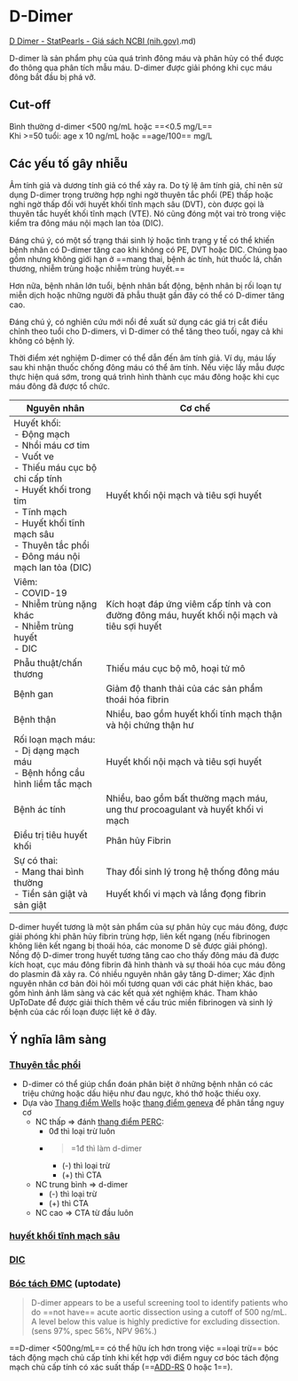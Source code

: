 # D-Dimer  
[D Dimer - StatPearls - Giá sách NCBI (nih.gov)](nih.gov).md)  
  
D-dimer là sản phẩm phụ của quá trình đông máu và phân hủy có thể được đo thông qua phân tích mẫu máu. D-dimer được giải phóng khi cục máu đông bắt đầu bị phá vỡ.  
  
## Cut-off  
Bình thường d-dimer <500 ng/mL hoặc ==<0.5 mg/L==  
Khi >=50 tuổi: age x 10 ng/mL hoặc ==age/100== mg/L  
  
## Các yếu tố gây nhiễu  
Âm tính giả và dương tính giả có thể xảy ra. Do tỷ lệ âm tính giả, chỉ nên sử dụng D-dimer trong trường hợp nghi ngờ thuyên tắc phổi (PE) thấp hoặc nghi ngờ thấp đối với huyết khối tĩnh mạch sâu (DVT), còn được gọi là thuyên tắc huyết khối tĩnh mạch (VTE). Nó cũng đóng một vai trò trong việc kiểm tra đông máu nội mạch lan tỏa (DIC).  
  
Đáng chú ý, có một số trạng thái sinh lý hoặc tình trạng y tế có thể khiến bệnh nhân có D-dimer tăng cao khi không có PE, DVT hoặc DIC. Chúng bao gồm nhưng không giới hạn ở ==mang thai, bệnh ác tính, hút thuốc lá, chấn thương, nhiễm trùng hoặc nhiễm trùng huyết.==  
  
Hơn nữa, bệnh nhân lớn tuổi, bệnh nhân bất động, bệnh nhân bị rối loạn tự miễn dịch hoặc những người đã phẫu thuật gần đây có thể có D-dimer tăng cao.  
  
Đáng chú ý, có nghiên cứu mới nổi đề xuất sử dụng các giá trị cắt điều chỉnh theo tuổi cho D-dimers, vì D-dimer có thể tăng theo tuổi, ngay cả khi không có bệnh lý.  
  
Thời điểm xét nghiệm D-dimer có thể dẫn đến âm tính giả. Ví dụ, máu lấy sau khi nhận thuốc chống đông máu có thể âm tính. Nếu việc lấy mẫu được thực hiện quá sớm, trong quá trình hình thành cục máu đông hoặc khi cục máu đông đã được tổ chức.  
  
  
| Nguyên nhân                                                                                                                                                                                                                                              | Cơ chế                                                                                       |  
| -------------------------------------------------------------------------------------------------------------------------------------------------------------------------------------------------------------------------------------------------------- | -------------------------------------------------------------------------------------------- |  
| Huyết khối:<br>- Động mạch<br>    - Nhồi máu cơ tim<br>    - Vuốt ve<br>    - Thiếu máu cục bộ chi cấp tính<br>    - Huyết khối trong tim<br>- Tĩnh mạch<br>    - Huyết khối tĩnh mạch sâu<br>    - Thuyên tắc phổi<br>- Đông máu nội mạch lan tỏa (DIC) | Huyết khối nội mạch và tiêu sợi huyết                                                        |  
| Viêm:<br>- COVID-19<br>- Nhiễm trùng nặng khác<br>- Nhiễm trùng huyết<br>- DIC                                                                                                                                                                           | Kích hoạt đáp ứng viêm cấp tính và con đường đông máu, huyết khối nội mạch và tiêu sợi huyết |  
| Phẫu thuật/chấn thương                                                                                                                                                                                                                                   | Thiếu máu cục bộ mô, hoại tử mô                                                              |  
| Bệnh gan                                                                                                                                                                                                                                                 | Giảm độ thanh thải của các sản phẩm thoái hóa fibrin                                         |  
| Bệnh thận                                                                                                                                                                                                                                                | Nhiều, bao gồm huyết khối tĩnh mạch thận và hội chứng thận hư                                |  
| Rối loạn mạch máu:<br>- Dị dạng mạch máu<br>- Bệnh hồng cầu hình liềm tắc mạch                                                                                                                                                                           | Huyết khối nội mạch và tiêu sợi huyết                                                        |  
| Bệnh ác tính                                                                                                                                                                                                                                             | Nhiều, bao gồm bất thường mạch máu, ung thư procoagulant và huyết khối vi mạch               |  
| Điều trị tiêu huyết khối                                                                                                                                                                                                                                 | Phân hủy Fibrin                                                                              |  
| Sự có thai:<br>- Mang thai bình thường<br>- Tiền sản giật và sản giật                                                                                                                                                                                    | Thay đổi sinh lý trong hệ thống đông máu<br><br>Huyết khối vi mạch và lắng đọng fibrin       |  
  
D-dimer huyết tương là một sản phẩm của sự phân hủy cục máu đông, được giải phóng khi phân hủy fibrin trùng hợp, liên kết ngang (nếu fibrinogen không liên kết ngang bị thoái hóa, các monome D sẽ được giải phóng). Nồng độ D-dimer trong huyết tương tăng cao cho thấy đông máu đã được kích hoạt, cục máu đông fibrin đã hình thành và sự thoái hóa cục máu đông do plasmin đã xảy ra. Có nhiều nguyên nhân gây tăng D-dimer; Xác định nguyên nhân cơ bản đòi hỏi mối tương quan với các phát hiện khác, bao gồm hình ảnh lâm sàng và các kết quả xét nghiệm khác. Tham khảo UpToDate để được giải thích thêm về cấu trúc miền fibrinogen và sinh lý bệnh của các rối loạn được liệt kê ở đây.  
  
## Ý nghĩa lâm sàng  
### [Thuyên tắc phổi](./Thuy%C3%AAn%20t%E1%BA%AFc%20ph%E1%BB%95i.md)  
- D-dimer có thể giúp chẩn đoán phân biệt ở những bệnh nhân có các triệu chứng hoặc dấu hiệu như đau ngực, khó thở hoặc thiếu oxy.  
- Dựa vào [Thang điểm Wells](Thang%20%C4%91i%E1%BB%83m%20Wells.md) hoặc [thang điểm geneva](thang%20%C4%91i%E1%BB%83m%20geneva.md) để phân tầng nguy cơ  
	- NC thấp => đánh [thang điểm PERC](thang%20%C4%91i%E1%BB%83m%20PERC.md):  
		- 0đ thì loại trừ luôn  
		- >=1đ thì làm d-dimer  
			- (-) thì loại trừ  
			- (+) thì CTA  
	- NC trung bình => d-dimer  
		- (-) thì loại trừ  
		- (+) thì CTA  
	- NC cao => CTA từ đầu luôn  
  
### [huyết khối tĩnh mạch sâu](huy%E1%BA%BFt%20kh%E1%BB%91i%20t%C4%A9nh%20m%E1%BA%A1ch%20s%C3%A2u.md)  
  
### [DIC](DIC.md)  
  
### [Bóc tách ĐMC](B%C3%B3c%20t%C3%A1ch%20%C4%90MC.md) (uptodate)  
> D-dimer appears to be a useful screening tool to identify patients who do ==not have== acute aortic dissection using a cutoff of 500 ng/mL. A level below this value is highly predictive for excluding dissection. (sens 97%, spec 56%, NPV 96%.)  
  
==D-dimer <500ng/mL== có thể hữu ích hơn trong việc ==loại trừ== bóc tách động mạch chủ cấp tính khi kết hợp với điểm nguy cơ bóc tách động mạch chủ cấp tính có xác suất thấp (==[ADD-RS](./ADD-RS.md) 0 hoặc 1==).